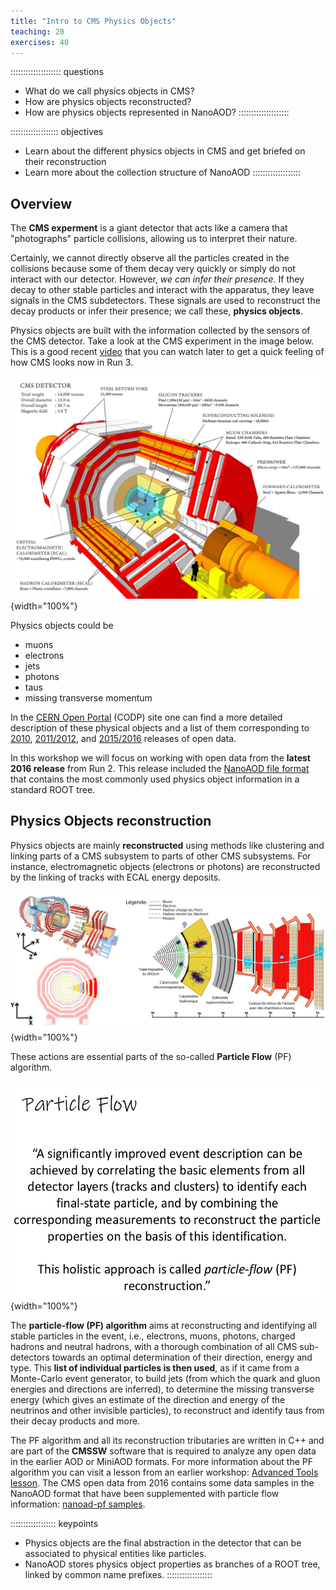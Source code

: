 ```yaml
---
title: "Intro to CMS Physics Objects"
teaching: 20
exercises: 40
---
```


:::::::::::::::::::: questions
- What do we call physics objects in CMS?
- How are physics objects reconstructed?
- How are physics objects represented in NanoAOD?
::::::::::::::::::::

::::::::::::::::::: objectives
- Learn about the different physics objects in CMS and get briefed on their reconstruction
- Learn more about the collection structure of NanoAOD
:::::::::::::::::::

## Overview

The **CMS experment** is a giant detector that acts like a camera that "photographs" particle collisions, allowing us to interpret their nature.

Certainly, we cannot directly observe all the particles created in the collisions because some of them decay very quickly or simply do not interact with our detector. However, *we can infer their presence*. If they decay to other stable particles and interact with the apparatus, they leave signals in the CMS subdetectors. These signals are used to reconstruct the decay products or infer their presence; we call these, **physics objects**. 

Physics objects are built with the information collected by the sensors of the CMS detector.  Take a look at the CMS experiment in the image below. This is a good recent [video](https://youtu.be/6gfvGTCWXaw) that you can watch later to get a quick feeling of how CMS looks now in Run 3.

![](fig/cmsdetector.png){width="100%"}

Physics objects could be

*   muons
*   electrons
*   jets
*   photons
*   taus
*   missing transverse momentum

In the [CERN Open Portal](https://opendata.cern.ch) (CODP) site one can find a more detailed description of these physical objects and a list of them corresponding to [2010](https://opendata.cern.ch/docs/cms-physics-objects-2010), [2011/2012](https://opendata.cern.ch/docs/cms-physics-objects-2011), and [2015/2016](https://opendata.cern.ch/docs/cms-physics-objects-2015) releases of open data. 

In this workshop we will focus on working with open data from the **latest 2016 release** from Run 2. This release included the [NanoAOD file format](https://opendata.cern.ch/docs/cms-getting-started-nanoaod) that contains the most commonly used physics object information in a standard ROOT tree. 


## Physics Objects reconstruction

Physics objects are mainly **reconstructed** using methods like clustering and linking parts of a CMS subsystem to parts of other CMS subsystems.  For instance, electromagnetic objects (electrons or photons) are reconstructed by the linking of tracks with ECAL energy deposits.

![](fig/cmsslice.png){width="100%"}


These actions are essential parts of the so-called **Particle Flow** (PF) algorithm.


![](fig/pflow.png){width="100%"}

The **particle-flow (PF) algorithm** aims at reconstructing and identifying all stable particles in the event, i.e., electrons, muons, photons, charged hadrons and neutral hadrons, with a thorough combination of all CMS sub-detectors towards an optimal determination of their direction, energy and type. This **list of individual particles is then used**, as if it came from a Monte-Carlo event generator, to build jets (from which the quark and gluon energies and directions are inferred), to determine the missing transverse energy (which gives an estimate of the direction and energy of the neutrinos and other invisible particles), to reconstruct and identify taus from their decay products and more.

The PF algorithm and all its reconstruction tributaries are written in C++ and are part of the **CMSSW** software that is required to analyze any open data in the earlier AOD or MiniAOD formats. For more information about the PF algorithm you can visit a lesson from an earlier workshop: [Advanced Tools lesson](https://cms-opendata-workshop.github.io/workshop2023-advobjects/). The CMS open data from 2016 contains some data samples in the NanoAOD format that have been supplemented with particle flow information: [nanoad-pf samples](https://opendata.cern.ch/search?q=&f=experiment%3ACMS&f=file_type%3Ananoaod-pf).

:::::::::::::::::: keypoints
- Physics objects are the final abstraction in the detector that can be associated to physical entities like particles.
- NanoAOD stores physics object properties as branches of a ROOT tree, linked by common name prefixes.
::::::::::::::::::

